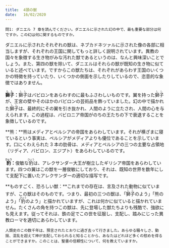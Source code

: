 ```yaml
---
title:  4頭の獣
date:   16/02/2020
---
```


`問1: ダニエル 7 章を読んでください。ダニエルに示された幻の中で、最も重要な部分は何ですか。この幻は何に関するものですか。`

ダニエルに示されたそれぞれの獣は、ネブカドネツァルに示された像の各部に相当しますが、それぞれの王国に関してもっと詳しく説明されています。異教の国々を象徴する生き物がみな汚れた獣であるというのは、なんと興味深いことでしょう。また、第四の獣を除いて、ダニエルはそれらの獣が既知の生き物に似ていると述べています。ですからこの獣たちは、それぞれがあらわす王国のいくつかの特徴を持っていたり、いくつかの側面を示したりしているので、恣意的な象徴ではありません。

<b><ruby>獅<rt>し</rt>子<rt>し</rt></ruby>：</b><ruby>獅<rt>し</rt>子<rt>し</rt></ruby>はバビロンをあらわすのに最もふさわしいものです。翼を持った<ruby>獅<rt>し</rt>子<rt>し</rt></ruby>が、王宮の壁やそのほかのバビロンの芸術品を飾っていました。幻の中で描かれた<ruby>獅<rt>し</rt>子<rt>し</rt></ruby>は、最終的にその翼を引き抜かれ、人間のように立たされ、人間の心を与えられます。この過程は、バビロニア帝国がのちの王たちの下で衰退することを象徴しているのです。

**熊：**熊はメディアとペルシアの帝国をあらわしています。それが横ざまに寝ているという事実は、ペルシアがメディアよりも優位であることを示しています。口にくわえられた 3 本の肋骨は、メディアとペルシアの三つの主要な占領地（リディア、バビロン、エジプト）をあらわしているのです。

<b><ruby>豹<rt>ひょう</rt></ruby>：</b>俊敏な<ruby>豹<rt>ひょう</rt></ruby>は、アレクサンダー大王が樹立したギリシア帝国をあらわしています。四つの翼はこの獣を一層俊敏にしており、それは、既知の世界を数年にして支配下に置いたアレクサンダーの適切な描写です。

**ものすごく、恐ろしい獣：**これまでの存在は、言及された動物に似ていますが、この獣はそのものです。つまり、最初の三つの獣は、「<ruby>獅<rt>し</rt>子<rt>し</rt></ruby>のよう」「熊のよう」「<ruby>豹<rt>ひょう</rt></ruby>のよう」と描かれていますが、これは何かに似ていると描かれていません。たくさんの角を持つこの獣は、先に登場した獣たちよりも残酷で、強欲にも見えます。従ってそれは、鉄の足でこの世を征服し、支配し、踏みにじった異教ローマを適切にあらわしています。

`人類史のこの数千年は、預言されたとおりに過ぎ去って行きました。あらゆる騒々しさ、動揺、混乱を超えて神が支配しておられると知ることから、あなたはどれほど多くの慰めを得ることができますか。このことは、聖書の信頼性について、何を教えていますか。`
